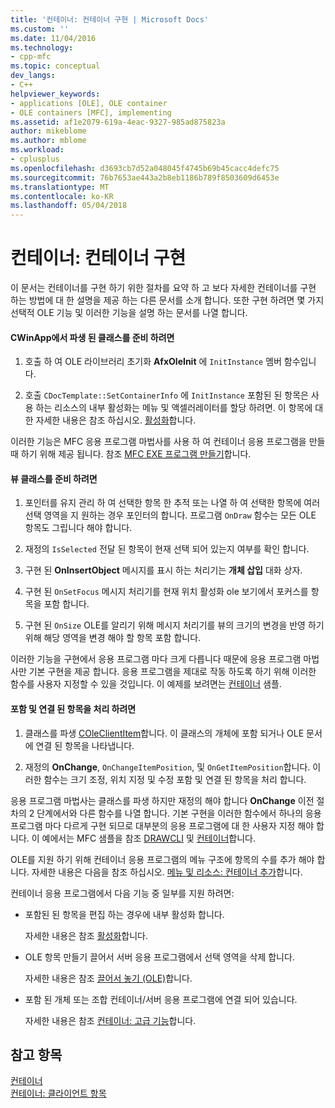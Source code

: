 ```yaml
---
title: '컨테이너: 컨테이너 구현 | Microsoft Docs'
ms.custom: ''
ms.date: 11/04/2016
ms.technology:
- cpp-mfc
ms.topic: conceptual
dev_langs:
- C++
helpviewer_keywords:
- applications [OLE], OLE container
- OLE containers [MFC], implementing
ms.assetid: af1e2079-619a-4eac-9327-985ad875823a
author: mikeblome
ms.author: mblome
ms.workload:
- cplusplus
ms.openlocfilehash: d3693cb7d52a048045f4745b69b45cacc4defc75
ms.sourcegitcommit: 76b7653ae443a2b8eb1186b789f8503609d6453e
ms.translationtype: MT
ms.contentlocale: ko-KR
ms.lasthandoff: 05/04/2018
---
```

# <a name="containers-implementing-a-container"></a>컨테이너: 컨테이너 구현
이 문서는 컨테이너를 구현 하기 위한 절차를 요약 하 고 보다 자세한 컨테이너를 구현 하는 방법에 대 한 설명을 제공 하는 다른 문서를 소개 합니다. 또한 구현 하려면 몇 가지 선택적 OLE 기능 및 이러한 기능을 설명 하는 문서를 나열 합니다.  
  
#### <a name="to-prepare-your-cwinapp-derived-class"></a>CWinApp에서 파생 된 클래스를 준비 하려면  
  
1.  호출 하 여 OLE 라이브러리 초기화 **AfxOleInit** 에 `InitInstance` 멤버 함수입니다.  
  
2.  호출 `CDocTemplate::SetContainerInfo` 에 `InitInstance` 포함된 된 항목은 사용 하는 리소스의 내부 활성화는 메뉴 및 액셀러레이터를 할당 하려면. 이 항목에 대 한 자세한 내용은 참조 하십시오. [활성화](../mfc/activation-cpp.md)합니다.  
  
 이러한 기능은 MFC 응용 프로그램 마법사를 사용 하 여 컨테이너 응용 프로그램을 만들 때 하기 위해 제공 됩니다. 참조 [MFC EXE 프로그램 만들기](../mfc/reference/mfc-application-wizard.md)합니다.  
  
#### <a name="to-prepare-your-view-class"></a>뷰 클래스를 준비 하려면  
  
1.  포인터를 유지 관리 하 여 선택한 항목 한 추적 또는 나열 하 여 선택한 항목에 여러 선택 영역을 지 원하는 경우 포인터의 합니다. 프로그램 `OnDraw` 함수는 모든 OLE 항목도 그립니다 해야 합니다.  
  
2.  재정의 `IsSelected` 전달 된 항목이 현재 선택 되어 있는지 여부를 확인 합니다.  
  
3.  구현 된 **OnInsertObject** 메시지를 표시 하는 처리기는 **개체 삽입** 대화 상자.  
  
4.  구현 된 `OnSetFocus` 메시지 처리기를 현재 위치 활성화 ole 보기에서 포커스를 항목을 포함 합니다.  
  
5.  구현 된 `OnSize` OLE를 알리기 위해 메시지 처리기를 뷰의 크기의 변경을 반영 하기 위해 해당 영역을 변경 해야 할 항목 포함 합니다.  
  
 이러한 기능을 구현에서 응용 프로그램 마다 크게 다릅니다 때문에 응용 프로그램 마법사만 기본 구현을 제공 합니다. 응용 프로그램을 제대로 작동 하도록 하기 위해 이러한 함수를 사용자 지정할 수 있을 것입니다. 이 예제를 보려면는 [컨테이너](../visual-cpp-samples.md) 샘플.  
  
#### <a name="to-handle-embedded-and-linked-items"></a>포함 및 연결 된 항목을 처리 하려면  
  
1.  클래스를 파생 [COleClientItem](../mfc/reference/coleclientitem-class.md)합니다. 이 클래스의 개체에 포함 되거나 OLE 문서에 연결 된 항목을 나타냅니다.  
  
2.  재정의 **OnChange**, `OnChangeItemPosition`, 및 `OnGetItemPosition`합니다. 이러한 함수는 크기 조정, 위치 지정 및 수정 포함 및 연결 된 항목을 처리 합니다.  
  
 응용 프로그램 마법사는 클래스를 파생 하지만 재정의 해야 합니다 **OnChange** 이전 절차의 2 단계에서와 다른 함수를 나열 합니다. 기본 구현을 이러한 함수에서 하나의 응용 프로그램 마다 다르게 구현 되므로 대부분의 응용 프로그램에 대 한 사용자 지정 해야 합니다. 이 예에서는 MFC 샘플을 참조 [DRAWCLI](../visual-cpp-samples.md) 및 [컨테이너](../visual-cpp-samples.md)합니다.  
  
 OLE를 지원 하기 위해 컨테이너 응용 프로그램의 메뉴 구조에 항목의 수를 추가 해야 합니다. 자세한 내용은 다음을 참조 하십시오. [메뉴 및 리소스: 컨테이너 추가](../mfc/menus-and-resources-container-additions.md)합니다.  
  
 컨테이너 응용 프로그램에서 다음 기능 중 일부를 지원 하려면:  
  
-   포함된 된 항목을 편집 하는 경우에 내부 활성화 합니다.  
  
     자세한 내용은 참조 [활성화](../mfc/activation-cpp.md)합니다.  
  
-   OLE 항목 만들기 끌어서 서버 응용 프로그램에서 선택 영역을 삭제 합니다.  
  
     자세한 내용은 참조 [끌어서 놓기 (OLE)](../mfc/drag-and-drop-ole.md)합니다.  
  
-   포함 된 개체 또는 조합 컨테이너/서버 응용 프로그램에 연결 되어 있습니다.  
  
     자세한 내용은 참조 [컨테이너: 고급 기능](../mfc/containers-advanced-features.md)합니다.  
  
## <a name="see-also"></a>참고 항목  
 [컨테이너](../mfc/containers.md)   
 [컨테이너: 클라이언트 항목](../mfc/containers-client-items.md)

